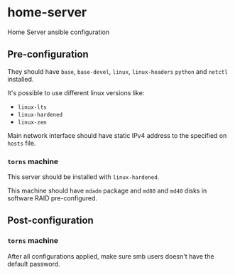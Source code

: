 # home-server
Home Server ansible configuration

## Pre-configuration

They should have `base`, `base-devel`, `linux`, `linux-headers`
`python` and `netctl` installed.

It's possible to use different linux versions like:
- `linux-lts`
- `linux-hardened`
- `linux-zen`

Main network interface should have static IPv4 address to the specified on
`hosts` file.

### `torns` machine

This server should be installed with `linux-hardened`.

This machine should have `mdadm` package and `md80` and `md40` disks in software
RAID pre-configured.

## Post-configuration

### `torns` machine

After all configurations applied, make sure smb users doesn't have the default
password.
